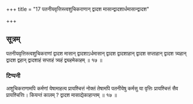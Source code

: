 +++
title = "17 पतनीयवृत्तिस्त्वशुचिकराणान् द्वादश मासान्द्वादशार्धमासान्द्वादश"

+++
## सूत्रम्
पतनीयवृत्तिस्त्वशुचिकराणां द्वादश मासान् द्वादशाऽर्धमासान् द्वादश द्वादशाहान् द्वादश सप्ताहान् द्वादश त्र्यहान् द्वादश द्वहान् द्वादशाहं सप्ताहं त्र्यहं द्व्यहमेकाहम् ॥ १७ ॥  
### टिप्पनी
अशुचिकराणामपि कर्मणां येषामाहत्य प्रायश्चित्तं नोक्तं तेषामपि पतनीयेषु कर्मसु या वृत्तिः प्रायश्चित्तं सैव प्रायश्चित्तिः। कियन्तं कालम् ? द्वादश मासाद्येकाहान्तम् ॥ १७ ॥   
